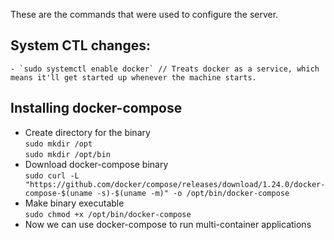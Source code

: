 These are the commands that were used to configure the server.
## System CTL changes:
	- `sudo systemctl enable docker` // Treats docker as a service, which means it'll get started up whenever the machine starts.

## Installing docker-compose
- Create directory for the binary<br>
	`sudo mkdir /opt`<br>
	`sudo mkdir /opt/bin`
- Download docker-compose binary<br>
	`sudo curl -L "https://github.com/docker/compose/releases/download/1.24.0/docker-compose-$(uname -s)-$(uname -m)" -o /opt/bin/docker-compose`
- Make binary executable<br>
	`sudo chmod +x /opt/bin/docker-compose`
- Now we can use docker-compose to run multi-container applications
